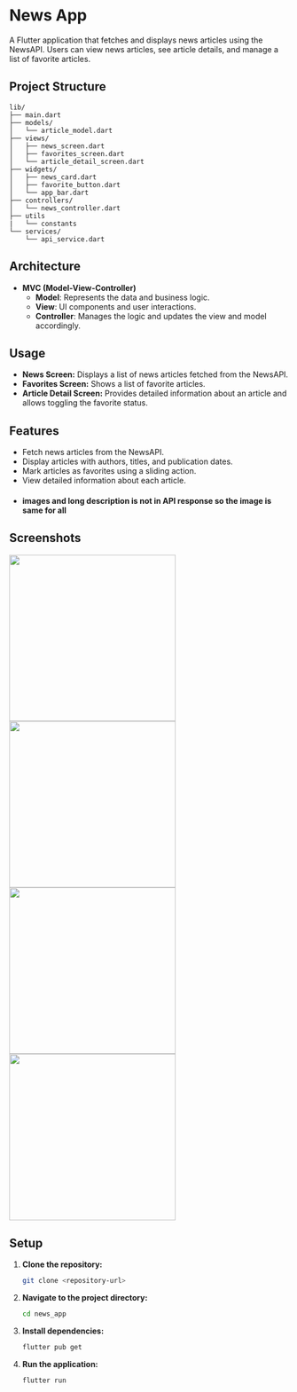 # News App

A Flutter application that fetches and displays news articles using the NewsAPI. Users can view news articles, see article details, and manage a list of favorite articles.

## Project Structure
```
lib/
├── main.dart
├── models/
│   └── article_model.dart
├── views/
│   ├── news_screen.dart
│   ├── favorites_screen.dart
│   └── article_detail_screen.dart
├── widgets/
│   ├── news_card.dart
│   ├── favorite_button.dart
│   └── app_bar.dart
├── controllers/
│   └── news_controller.dart
├── utils
|   └── constants 
└── services/
    └── api_service.dart
```

## Architecture

- **MVC (Model-View-Controller)**
  - **Model**: Represents the data and business logic.
  - **View**: UI components and user interactions.
  - **Controller**: Manages the logic and updates the view and model accordingly.

## Usage

- **News Screen:** Displays a list of news articles fetched from the NewsAPI.
- **Favorites Screen:** Shows a list of favorite articles.
- **Article Detail Screen:** Provides detailed information about an article and allows toggling the favorite status.

## Features

- Fetch news articles from the NewsAPI.
- Display articles with authors, titles, and publication dates.
- Mark articles as favorites using a sliding action.
- View detailed information about each article.
- #### images and long description is not in API response so the image is same for all

## Screenshots

<img src="https://github.com/user-attachments/assets/a6facdb1-f73e-4024-9e9c-77e12c64bfaa" alt="" width="300px">
<img src="https://github.com/user-attachments/assets/e1c74deb-1eee-4889-8882-62da6dfdc1bf" alt="" width="300px">
<img src="https://github.com/user-attachments/assets/9fd4e1fc-e87c-4896-aa9b-ccfca5cd9df2" alt="" width="300px">
<img src="https://github.com/user-attachments/assets/ff6231ca-4802-47ba-8734-81c000296d14" alt="" width="300px">


## Setup

1. **Clone the repository:**

    ```bash
    git clone <repository-url>
    ```

2. **Navigate to the project directory:**

    ```bash
    cd news_app
    ```

3. **Install dependencies:**

    ```bash
    flutter pub get
    ```

4. **Run the application:**

    ```bash
    flutter run
    ```


